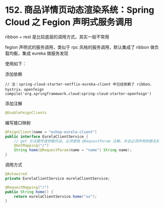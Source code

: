 # 152. 商品详情页动态渲染系统：Spring Cloud 之 Fegion 声明式服务调用
ribbon + rest 是比较底层的调用方式，其实一般不常用

fegion 声明式的服务调用，类似于 rpc 风格的服务调用，默认集成了 ribbon 做负载均衡，集成 eureka 做服务发现

使用如下：

添加依赖

```
// 注：spring-cloud-starter-netflix-eureka-client 中已经依赖了 ribbon、hystrix、openfeign
compile('org.springframework.cloud:spring-cloud-starter-openfeign')
```

添加注解

```java
@EnableFeignClients
```

编写接口映射

```java
@FeignClient(name = "eshop-eurela-client")
public interface EurelaClientService {
    // get 方法要传递参数的话，必须使用 @RequestParam 注解，并且必须声明参数名称
    @GetMapping("/")
    String home(@RequestParam(name = "name") String name);
}
```
调用方式

```java
@Autowired
private EurelaClientService eurelaClientService;

@RequestMapping("/")
public String home() {
    return eurelaClientService.home("xx");
}
```

